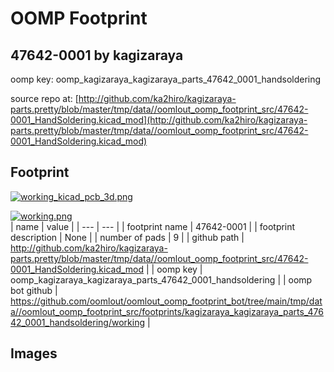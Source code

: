 # OOMP Footprint  
## 47642-0001  by kagizaraya  
  
oomp key: oomp_kagizaraya_kagizaraya_parts_47642_0001_handsoldering  
  
source repo at: [http://github.com/ka2hiro/kagizaraya-parts.pretty/blob/master/tmp/data//oomlout_oomp_footprint_src/47642-0001_HandSoldering.kicad_mod](http://github.com/ka2hiro/kagizaraya-parts.pretty/blob/master/tmp/data//oomlout_oomp_footprint_src/47642-0001_HandSoldering.kicad_mod)  
## Footprint  
  
[![working_kicad_pcb_3d.png](working_kicad_pcb_3d_600.png)](working_kicad_pcb_3d.png)  
  
[![working.png](working_600.png)](working.png)  
| name | value | 
| --- | --- | 
| footprint name | 47642-0001 | 
| footprint description | None | 
| number of pads | 9 | 
| github path | http://github.com/ka2hiro/kagizaraya-parts.pretty/blob/master/tmp/data//oomlout_oomp_footprint_src/47642-0001_HandSoldering.kicad_mod | 
| oomp key | oomp_kagizaraya_kagizaraya_parts_47642_0001_handsoldering | 
| oomp bot github | https://github.com/oomlout/oomlout_oomp_footprint_bot/tree/main/tmp/data//oomlout_oomp_footprint_src/footprints/kagizaraya_kagizaraya_parts_47642_0001_handsoldering/working | 
## Images  
